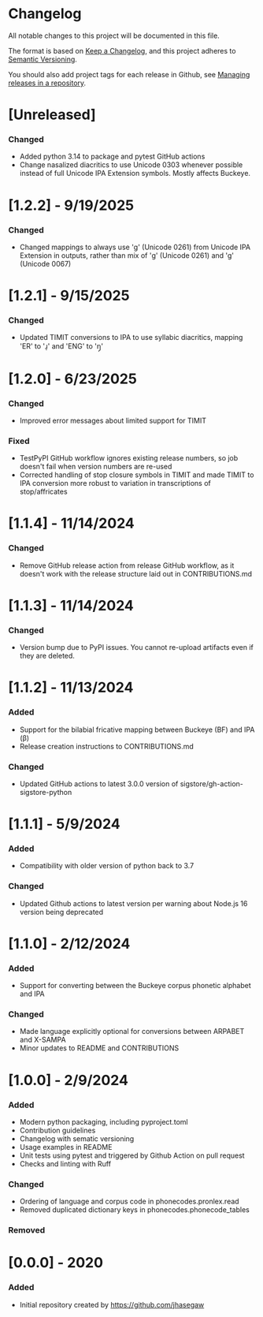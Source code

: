 # Changelog
All notable changes to this project will be documented in this file.

The format is based on [Keep a Changelog](https://keepachangelog.com/en/1.0.0/),
and this project adheres to [Semantic Versioning](https://semver.org/spec/v2.0.0.html).

You should also add project tags for each release in Github, see [Managing releases in a repository](https://docs.github.com/en/repositories/releasing-projects-on-github/managing-releases-in-a-repository).

# [Unreleased]
### Changed
- Added python 3.14 to package and pytest GitHub actions
- Change nasalized diacritics to use Unicode 0303 whenever possible instead of full Unicode IPA Extension symbols. Mostly affects Buckeye.

# [1.2.2] - 9/19/2025
### Changed
- Changed mappings to always use 'ɡ' (Unicode 0261) from Unicode IPA Extension in outputs, rather than mix of 'ɡ' (Unicode 0261) and 'g' (Unicode 0067)

# [1.2.1] - 9/15/2025
### Changed
- Updated TIMIT conversions to IPA to use syllabic diacritics, mapping 'ER' to 'ɹ̩' and 'ENG' to 'ŋ̩'

# [1.2.0] - 6/23/2025
### Changed
- Improved error messages about limited support for TIMIT

### Fixed
- TestPyPI GitHub workflow ignores existing release numbers, so job doesn't fail when version numbers are re-used
- Corrected handling of stop closure symbols in TIMIT and made TIMIT to IPA conversion more robust to variation in transcriptions of stop/affricates

# [1.1.4] - 11/14/2024
### Changed
- Remove GitHub release action from release GitHub workflow, as it doesn't work with the release structure laid out in CONTRIBUTIONS.md

# [1.1.3] - 11/14/2024
### Changed
- Version bump due to PyPI issues. You cannot re-upload artifacts even if they are deleted.

# [1.1.2] - 11/13/2024
### Added
- Support for the bilabial fricative mapping between Buckeye (BF) and IPA (β)
- Release creation instructions to CONTRIBUTIONS.md

### Changed
- Updated GitHub actions to latest 3.0.0 version of sigstore/gh-action-sigstore-python

# [1.1.1] - 5/9/2024
### Added
- Compatibility with older version of python back to 3.7

### Changed
- Updated Github actions to latest version per warning about Node.js 16 version being deprecated

# [1.1.0] - 2/12/2024
### Added
- Support for converting between the Buckeye corpus phonetic alphabet and IPA

### Changed
- Made language explicitly optional for conversions between ARPABET and X-SAMPA
- Minor updates to README and CONTRIBUTIONS

# [1.0.0] - 2/9/2024
### Added
- Modern python packaging, including pyproject.toml
- Contribution guidelines
- Changelog with sematic versioning
- Usage examples in README
- Unit tests using pytest and triggered by Github Action on pull request
- Checks and linting with Ruff

### Changed
- Ordering of language and corpus code in phonecodes.pronlex.read
- Removed duplicated dictionary keys in phonecodes.phonecode_tables

### Removed

# [0.0.0] - 2020
### Added
- Initial repository created by https://github.com/jhasegaw